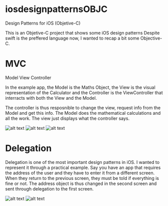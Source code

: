 # iosdesignpatternsOBJC
Design Patterns for iOS (Objetive-C)

This is an Objetive-C project that shows some iOS design patterns
Despite swift is the preffered language now, I wanted to recap a bit some Objective-C.

# MVC
Model View Controller

In the example app, the Model is the Maths Object, the View is the visual representation of the Calculator and the Controller is the ViewController that interracts with both the View and the Model.

The controller is thus resposnible to change the view, request info from the Model and get this info.
The Model does the mathematical calculations and all the work.
The view just displays what the controller says.

![alt text](https://raw.githubusercontent.com/Andrei0795/iosdesignpatternsOBJC/master/img1.png)
![alt text](https://raw.githubusercontent.com/Andrei0795/iosdesignpatternsOBJC/master/img2.png)
![alt text](https://raw.githubusercontent.com/Andrei0795/iosdesignpatternsOBJC/master/img3.png)


# Delegation

Delegation is one of the most important design patterns in iOS. I wanted to represent it through a practical example. Say you have an app that requires the address of the user and they have to enter it from a different screen. When they return to the previous screen, they must be told if everything is fine or not. The address object is thus changed in the second screen and sent through delegation to the first screen.


![alt text](https://raw.githubusercontent.com/Andrei0795/iosdesignpatternsOBJC/master/img3.png)
![alt text](https://raw.githubusercontent.com/Andrei0795/iosdesignpatternsOBJC/master/img4.png)
